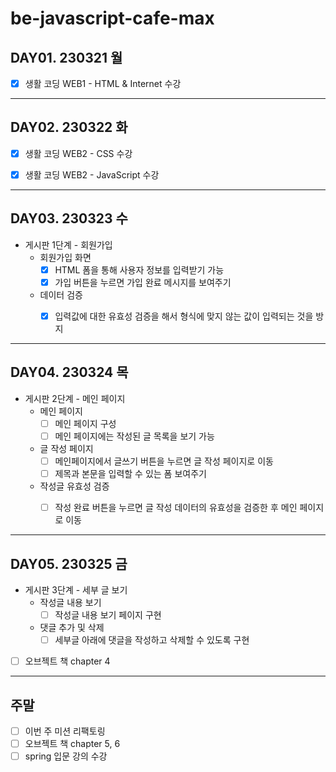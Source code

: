# be-javascript-cafe-max

## DAY01. 230321 월

- [x] 생활 코딩 WEB1 - HTML & Internet 수강


---
## DAY02. 230322 화

- [x] 생활 코딩 WEB2 - CSS 수강
- [x] 생활 코딩 WEB2 - JavaScript 수강


---
## DAY03. 230323 수

- 게시판 1단계 - 회원가입
  - 회원가입 화면
    - [x] HTML 폼을 통해 사용자 정보를 입력받기 가능
    - [x] 가입 버튼을 누르면 가입 완료 메시지를 보여주기
  - 데이터 검증
    - [x] 입력값에 대한 유효성 검증을 해서 형식에 맞지 않는 값이 입력되는 것을 방지


---
## DAY04. 230324 목

- 게시판 2단계 - 메인 페이지
  - 메인 페이지
    - [ ] 메인 페이지 구성
    - [ ] 메인 페이지에는 작성된 글 목록을 보기 가능
  - 글 작성 페이지
    - [ ] 메인페이지에서 글쓰기 버튼을 누르면 글 작성 페이지로 이동
    - [ ] 제목과 본문을 입력할 수 있는 폼 보여주기
  - 작성글 유효성 검증
    - [ ] 작성 완료 버튼을 누르면 글 작성 데이터의 유효성을 검증한 후 메인 페이지로 이동


---
## DAY05. 230325 금

- 게시판 3단계 - 세부 글 보기
  - 작성글 내용 보기
    - [ ] 작성글 내용 보기 페이지 구현
  - 댓글 추가 및 삭제
    - [ ] 세부글 아래에 댓글을 작성하고 삭제할 수 있도록 구현

- [ ] 오브젝트 책 chapter 4


---
## 주말

- [ ] 이번 주 미션 리팩토링
- [ ] 오브젝트 책 chapter 5, 6
- [ ] spring 입문 강의 수강